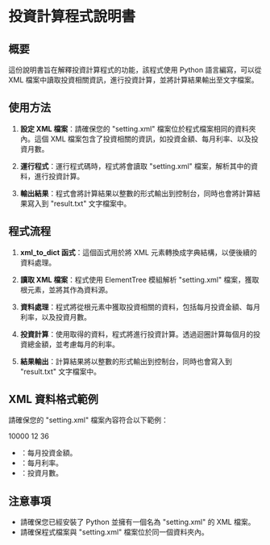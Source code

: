 # 投資計算程式說明書

## 概要

這份說明書旨在解釋投資計算程式的功能，該程式使用 Python 語言編寫，可以從 XML 檔案中讀取投資相關資訊，進行投資計算，並將計算結果輸出至文字檔案。

## 使用方法

1. **設定 XML 檔案**：請確保您的 "setting.xml" 檔案位於程式檔案相同的資料夾內。這個 XML 檔案包含了投資相關的資訊，如投資金額、每月利率、以及投資月數。

2. **運行程式**：運行程式碼時，程式將會讀取 "setting.xml" 檔案，解析其中的資料，進行投資計算。

3. **輸出結果**：程式會將計算結果以整數的形式輸出到控制台，同時也會將計算結果寫入到 "result.txt" 文字檔案中。

## 程式流程

1. **xml_to_dict 函式**：這個函式用於將 XML 元素轉換成字典結構，以便後續的資料處理。

2. **讀取 XML 檔案**：程式使用 ElementTree 模組解析 "setting.xml" 檔案，獲取根元素，並將其作為資料源。

3. **資料處理**：程式將從根元素中獲取投資相關的資料，包括每月投資金額、每月利率，以及投資月數。

4. **投資計算**：使用取得的資料，程式將進行投資計算。透過迴圈計算每個月的投資總金額，並考慮每月的利率。

5. **結果輸出**：計算結果將以整數的形式輸出到控制台，同時也會寫入到 "result.txt" 文字檔案中。

## XML 資料格式範例

請確保您的 "setting.xml" 檔案內容符合以下範例：

<date>
      <money>10000</money>
      <interest>12</interest>
      <month>36</month>
</date>

- <money>：每月投資金額。
- <interest>：每月利率。
- <month>：投資月數。

## 注意事項

- 請確保您已經安裝了 Python 並擁有一個名為 "setting.xml" 的 XML 檔案。
- 請確保程式檔案與 "setting.xml" 檔案位於同一個資料夾內。
